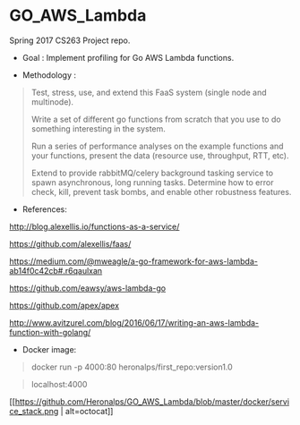# GO_AWS_Lambda
Spring 2017 CS263 Project repo.

* Goal : Implement profiling for Go AWS Lambda functions.

* Methodology :
> Test, stress, use, and extend this FaaS system (single node and multinode).
>
> Write a set of different go functions from scratch that you use to do something interesting in the system.
>
> Run a series of performance analyses on the example functions and your functions, present the data (resource use, throughput, RTT, etc).
>
> Extend to provide rabbitMQ/celery background tasking service to spawn asynchronous, long running tasks. Determine how to error check, kill, prevent task bombs, and enable other robustness features.

* References:

http://blog.alexellis.io/functions-as-a-service/

https://github.com/alexellis/faas/

https://medium.com/@mweagle/a-go-framework-for-aws-lambda-ab14f0c42cb#.r6qaulxan

https://github.com/eawsy/aws-lambda-go

https://github.com/apex/apex

http://www.avitzurel.com/blog/2016/06/17/writing-an-aws-lambda-function-with-golang/

* Docker image:

> docker run -p 4000:80 heronalps/first_repo:version1.0

> localhost:4000

[[https://github.com/Heronalps/GO_AWS_Lambda/blob/master/docker/service_stack.png | alt=octocat]]
